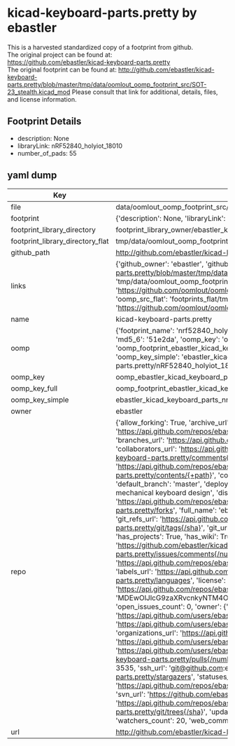 # kicad-keyboard-parts.pretty by ebastler  
This is a harvested standardized copy of a footprint from github.  
The original project can be found at:  
https://github.com/ebastler/kicad-keyboard-parts.pretty  
The original footprint can be found at:
http://github.com/ebastler/kicad-keyboard-parts.pretty/blob/master/tmp/data/oomlout_oomp_footprint_src/SOT-23_stealth.kicad_mod
Please consult that link for additional, details, files, and license information.  
## Footprint Details
* description: None  
* libraryLink: nRF52840_holyiot_18010  
* number_of_pads: 55  
## yaml dump  
| Key | Value |  
| --- | --- |  
| file | data/oomlout_oomp_footprint_src/kicad-keyboard-parts.pretty/nRF52840_holyiot_18010.kicad_mod |  
| footprint | {'description': None, 'libraryLink': 'nRF52840_holyiot_18010', 'number_of_pads': 55} |  
| footprint_library_directory | footprint_library_owner/ebastler_kicad-keyboard-parts.pretty |  
| footprint_library_directory_flat | tmp/data/oomlout_oomp_footprint_src/footprints_flat/ebastler_kicad_keyboard_parts_nrf52840_holyiot_18010/working |  
| github_path | http://github.com/ebastler/kicad-keyboard-parts.pretty/blob/master/tmp/data/oomlout_oomp_footprint_src/nRF52840_holyiot_18010.kicad_mod |  
| links | {'github_owner': 'ebastler', 'github_repo_name': 'kicad-keyboard-parts.pretty', 'github_src': 'http://github.com/ebastler/kicad-keyboard-parts.pretty/blob/master/tmp/data/oomlout_oomp_footprint_src/SOT-23_stealth.kicad_mod', 'github_src_repo': 'https://github.com/ebastler/kicad-keyboard-parts.pretty', 'oomp_bot': 'tmp/data/oomlout_oomp_footprint_src/footprints/ebastler_kicad_keyboard_parts_nrf52840_holyiot_18010/working', 'oomp_bot_github': 'https://github.com/oomlout/oomlout_oomp_footprint_bot/tree/main/tmp/data/oomlout_oomp_footprint_src/footprints/ebastler_kicad_keyboard_parts_nrf52840_holyiot_18010/working', 'oomp_src_flat': 'footprints_flat/tmp/data/oomlout_oomp_footprint_src/footprints_flat/ebastler_kicad_keyboard_parts_nrf52840_holyiot_18010/working', 'oomp_src_flat_github': 'https://github.com/oomlout/oomlout_oomp_footprint_src/tree/main/tmp/data/oomlout_oomp_footprint_src/footprints_flat/ebastler_kicad_keyboard_parts_nrf52840_holyiot_18010/working'} |  
| name | kicad-keyboard-parts.pretty |  
| oomp | {'footprint_name': 'nrf52840_holyiot_18010', 'library_name': 'kicad_keyboard_parts', 'md5': '51e2dafa0dd14d83e4dd2c734ba27929', 'md5_10': '51e2dafa0d', 'md5_5': '51e2d', 'md5_6': '51e2da', 'oomp_key': 'oomp_ebastler_kicad_keyboard_parts_nrf52840_holyiot_18010', 'oomp_key_extra': 'oomp_footprint_ebastler_kicad_keyboard_parts_nrf52840_holyiot_18010', 'oomp_key_full': 'oomp_footprint_ebastler_kicad_keyboard_parts_nrf52840_holyiot_18010_51e2da', 'oomp_key_simple': 'ebastler_kicad_keyboard_parts_nrf52840_holyiot_18010', 'original_filename': 'data/oomlout_oomp_footprint_src/kicad-keyboard-parts.pretty/nRF52840_holyiot_18010.kicad_mod', 'owner_name': 'ebastler'} |  
| oomp_key | oomp_ebastler_kicad_keyboard_parts_nrf52840_holyiot_18010 |  
| oomp_key_full | oomp_footprint_ebastler_kicad_keyboard_parts_nrf52840_holyiot_18010 |  
| oomp_key_simple | ebastler_kicad_keyboard_parts_nrf52840_holyiot_18010 |  
| owner | ebastler |  
| repo | {'allow_forking': True, 'archive_url': 'https://api.github.com/repos/ebastler/kicad-keyboard-parts.pretty/{archive_format}{/ref}', 'archived': False, 'assignees_url': 'https://api.github.com/repos/ebastler/kicad-keyboard-parts.pretty/assignees{/user}', 'blobs_url': 'https://api.github.com/repos/ebastler/kicad-keyboard-parts.pretty/git/blobs{/sha}', 'branches_url': 'https://api.github.com/repos/ebastler/kicad-keyboard-parts.pretty/branches{/branch}', 'clone_url': 'https://github.com/ebastler/kicad-keyboard-parts.pretty.git', 'collaborators_url': 'https://api.github.com/repos/ebastler/kicad-keyboard-parts.pretty/collaborators{/collaborator}', 'comments_url': 'https://api.github.com/repos/ebastler/kicad-keyboard-parts.pretty/comments{/number}', 'commits_url': 'https://api.github.com/repos/ebastler/kicad-keyboard-parts.pretty/commits{/sha}', 'compare_url': 'https://api.github.com/repos/ebastler/kicad-keyboard-parts.pretty/compare/{base}...{head}', 'contents_url': 'https://api.github.com/repos/ebastler/kicad-keyboard-parts.pretty/contents/{+path}', 'contributors_url': 'https://api.github.com/repos/ebastler/kicad-keyboard-parts.pretty/contributors', 'created_at': '2020-04-07T19:35:57Z', 'default_branch': 'master', 'deployments_url': 'https://api.github.com/repos/ebastler/kicad-keyboard-parts.pretty/deployments', 'description': 'various kicad symbols/footprints for mechanical keyboard design', 'disabled': False, 'downloads_url': 'https://api.github.com/repos/ebastler/kicad-keyboard-parts.pretty/downloads', 'events_url': 'https://api.github.com/repos/ebastler/kicad-keyboard-parts.pretty/events', 'fork': False, 'forks': 11, 'forks_count': 11, 'forks_url': 'https://api.github.com/repos/ebastler/kicad-keyboard-parts.pretty/forks', 'full_name': 'ebastler/kicad-keyboard-parts.pretty', 'git_commits_url': 'https://api.github.com/repos/ebastler/kicad-keyboard-parts.pretty/git/commits{/sha}', 'git_refs_url': 'https://api.github.com/repos/ebastler/kicad-keyboard-parts.pretty/git/refs{/sha}', 'git_tags_url': 'https://api.github.com/repos/ebastler/kicad-keyboard-parts.pretty/git/tags{/sha}', 'git_url': 'git://github.com/ebastler/kicad-keyboard-parts.pretty.git', 'has_discussions': False, 'has_downloads': True, 'has_issues': True, 'has_pages': False, 'has_projects': True, 'has_wiki': True, 'homepage': None, 'hooks_url': 'https://api.github.com/repos/ebastler/kicad-keyboard-parts.pretty/hooks', 'html_url': 'https://github.com/ebastler/kicad-keyboard-parts.pretty', 'id': 253893828, 'is_template': False, 'issue_comment_url': 'https://api.github.com/repos/ebastler/kicad-keyboard-parts.pretty/issues/comments{/number}', 'issue_events_url': 'https://api.github.com/repos/ebastler/kicad-keyboard-parts.pretty/issues/events{/number}', 'issues_url': 'https://api.github.com/repos/ebastler/kicad-keyboard-parts.pretty/issues{/number}', 'keys_url': 'https://api.github.com/repos/ebastler/kicad-keyboard-parts.pretty/keys{/key_id}', 'labels_url': 'https://api.github.com/repos/ebastler/kicad-keyboard-parts.pretty/labels{/name}', 'language': None, 'languages_url': 'https://api.github.com/repos/ebastler/kicad-keyboard-parts.pretty/languages', 'license': None, 'merges_url': 'https://api.github.com/repos/ebastler/kicad-keyboard-parts.pretty/merges', 'milestones_url': 'https://api.github.com/repos/ebastler/kicad-keyboard-parts.pretty/milestones{/number}', 'mirror_url': None, 'name': 'kicad-keyboard-parts.pretty', 'network_count': 11, 'node_id': 'MDEwOlJlcG9zaXRvcnkyNTM4OTM4Mjg=', 'notifications_url': 'https://api.github.com/repos/ebastler/kicad-keyboard-parts.pretty/notifications{?since,all,participating}', 'open_issues': 0, 'open_issues_count': 0, 'owner': {'avatar_url': 'https://avatars.githubusercontent.com/u/22500643?v=4', 'events_url': 'https://api.github.com/users/ebastler/events{/privacy}', 'followers_url': 'https://api.github.com/users/ebastler/followers', 'following_url': 'https://api.github.com/users/ebastler/following{/other_user}', 'gists_url': 'https://api.github.com/users/ebastler/gists{/gist_id}', 'gravatar_id': '', 'html_url': 'https://github.com/ebastler', 'id': 22500643, 'login': 'ebastler', 'node_id': 'MDQ6VXNlcjIyNTAwNjQz', 'organizations_url': 'https://api.github.com/users/ebastler/orgs', 'received_events_url': 'https://api.github.com/users/ebastler/received_events', 'repos_url': 'https://api.github.com/users/ebastler/repos', 'site_admin': False, 'starred_url': 'https://api.github.com/users/ebastler/starred{/owner}{/repo}', 'subscriptions_url': 'https://api.github.com/users/ebastler/subscriptions', 'type': 'User', 'url': 'https://api.github.com/users/ebastler'}, 'private': False, 'pulls_url': 'https://api.github.com/repos/ebastler/kicad-keyboard-parts.pretty/pulls{/number}', 'pushed_at': '2022-01-16T23:17:31Z', 'releases_url': 'https://api.github.com/repos/ebastler/kicad-keyboard-parts.pretty/releases{/id}', 'size': 3535, 'ssh_url': 'git@github.com:ebastler/kicad-keyboard-parts.pretty.git', 'stargazers_count': 20, 'stargazers_url': 'https://api.github.com/repos/ebastler/kicad-keyboard-parts.pretty/stargazers', 'statuses_url': 'https://api.github.com/repos/ebastler/kicad-keyboard-parts.pretty/statuses/{sha}', 'subscribers_count': 4, 'subscribers_url': 'https://api.github.com/repos/ebastler/kicad-keyboard-parts.pretty/subscribers', 'subscription_url': 'https://api.github.com/repos/ebastler/kicad-keyboard-parts.pretty/subscription', 'svn_url': 'https://github.com/ebastler/kicad-keyboard-parts.pretty', 'tags_url': 'https://api.github.com/repos/ebastler/kicad-keyboard-parts.pretty/tags', 'teams_url': 'https://api.github.com/repos/ebastler/kicad-keyboard-parts.pretty/teams', 'temp_clone_token': None, 'topics': [], 'trees_url': 'https://api.github.com/repos/ebastler/kicad-keyboard-parts.pretty/git/trees{/sha}', 'updated_at': '2023-03-23T01:45:55Z', 'url': 'https://api.github.com/repos/ebastler/kicad-keyboard-parts.pretty', 'visibility': 'public', 'watchers': 20, 'watchers_count': 20, 'web_commit_signoff_required': False} |  
| url | http://github.com/ebastler/kicad-keyboard-parts.pretty |  

